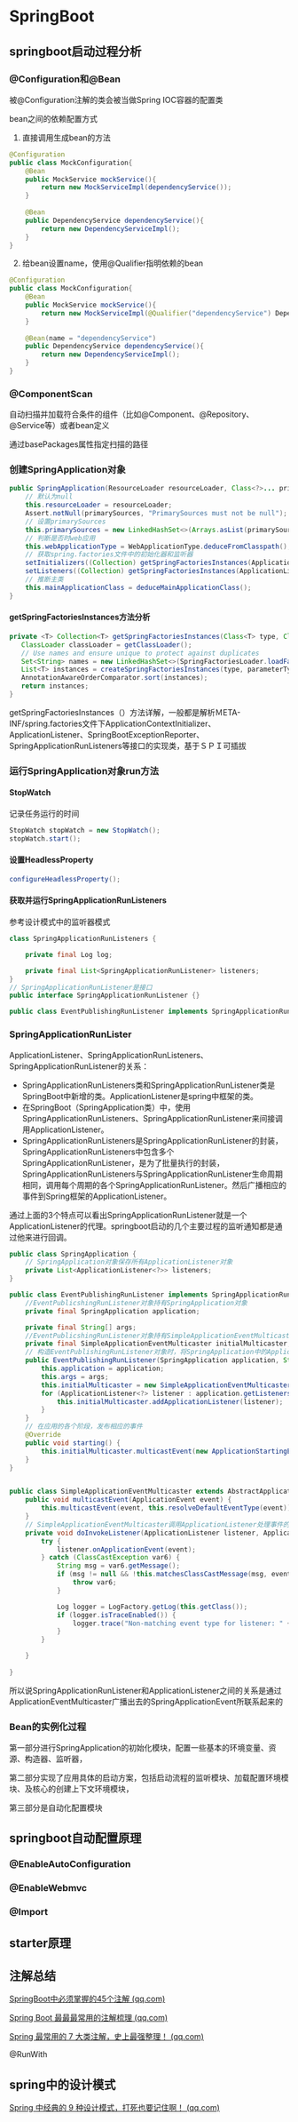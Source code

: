 # SpringBoot

## springboot启动过程分析

### @Configuration和@Bean

被@Configuration注解的类会被当做Spring IOC容器的配置类

bean之间的依赖配置方式

1. 直接调用生成bean的方法

```java
@Configuration
public class MockConfiguration{
    @Bean
    public MockService mockService(){
        return new MockServiceImpl(dependencyService());
    }
    
    @Bean
    public DependencyService dependencyService(){
        return new DependencyServiceImpl();
    }
}
```

2. 给bean设置name，使用@Qualifier指明依赖的bean

```java
@Configuration
public class MockConfiguration{
    @Bean
    public MockService mockService(){
        return new MockServiceImpl(@Qualifier("dependencyService") DependencyService d);
    }
    
    @Bean(name = "dependencyService")
    public DependencyService dependencyService(){
        return new DependencyServiceImpl();
    }
}
```

### @ComponentScan

自动扫描并加载符合条件的组件（比如@Component、@Repository、@Service等）或者bean定义

通过basePackages属性指定扫描的路径

### 创建SpringApplication对象

```java
public SpringApplication(ResourceLoader resourceLoader, Class<?>... primarySources) {
	// 默认为null
    this.resourceLoader = resourceLoader;
    Assert.notNull(primarySources, "PrimarySources must not be null");
    // 设置primarySources
    this.primarySources = new LinkedHashSet<>(Arrays.asList(primarySources));
    // 判断是否时web应用
    this.webApplicationType = WebApplicationType.deduceFromClasspath();
    // 获取spring.factories文件中的初始化器和监听器
    setInitializers((Collection) getSpringFactoriesInstances(ApplicationContextInitializer.class));
    setListeners((Collection) getSpringFactoriesInstances(ApplicationListener.class));
    // 推断主类
    this.mainApplicationClass = deduceMainApplicationClass();
}
```

#### getSpringFactoriesInstances方法分析

```java
private <T> Collection<T> getSpringFactoriesInstances(Class<T> type, Class<?>[] parameterTypes, Object... args) {
   ClassLoader classLoader = getClassLoader();
   // Use names and ensure unique to protect against duplicates
   Set<String> names = new LinkedHashSet<>(SpringFactoriesLoader.loadFactoryNames(type, classLoader));
   List<T> instances = createSpringFactoriesInstances(type, parameterTypes, classLoader, args, names);
   AnnotationAwareOrderComparator.sort(instances);
   return instances;
}
```

getSpringFactoriesInstances（）方法详解，一般都是解析ＭETA-INF/spring.factories文件下ApplicationContextInitializer、ApplicationListener、SpringBootExceptionReporter、SpringApplicationRunListeners等接口的实现类，基于ＳＰＩ可插拔

### 运行SpringApplication对象run方法

#### StopWatch

记录任务运行的时间

```java
StopWatch stopWatch = new StopWatch();
stopWatch.start();
```

#### 设置HeadlessProperty

```java
configureHeadlessProperty();
```

#### 获取并运行SpringApplicationRunListeners

参考设计模式中的监听器模式

```java
class SpringApplicationRunListeners {

	private final Log log;

	private final List<SpringApplicationRunListener> listeners;
}
// SpringApplicationRunListener是接口
public interface SpringApplicationRunListener {}

public class EventPublishingRunListener implements SpringApplicationRunListener, Ordered {}
```

### SpringApplicationRunLister



ApplicationListener、SpringApplicationRunListeners、SpringApplicationRunListener的关系：

- SpringApplicationRunListeners类和SpringApplicationRunListener类是SpringBoot中新增的类。ApplicationListener是spring中框架的类。
- 在SpringBoot（SpringApplication类）中，使用SpringApplicationRunListeners、SpringApplicationRunListener来间接调用ApplicationListener。
- SpringApplicationRunListeners是SpringApplicationRunListener的封装，SpringApplicationRunListeners中包含多个SpringApplicationRunListener，是为了批量执行的封装，SpringApplicationRunListeners与SpringApplicationRunListener生命周期相同，调用每个周期的各个SpringApplicationRunListener。然后广播相应的事件到Spring框架的ApplicationListener。

通过上面的3个特点可以看出SpringApplicationRunListener就是一个ApplicationListener的代理。springboot启动的几个主要过程的监听通知都是通过他来进行回调。

```java
public class SpringApplication {
    // SpringApplication对象保存所有ApplicationListener对象
    private List<ApplicationListener<?>> listeners;
}

public class EventPublishingRunListener implements SpringApplicationRunListener, Ordered {
    //EventPublicshingRunListener对象持有SpringApplication对象
    private final SpringApplication application;

	private final String[] args;
	//EventPublicshingRunListener对象持有SimpleApplicationEventMulticaster对象
	private final SimpleApplicationEventMulticaster initialMulticaster;
	// 构造EventPublishingRunListener对象时，将SpringApplication中的ApplicationListener注册到SimpleApplicationEventMulticaster
	public EventPublishingRunListener(SpringApplication application, String[] args) {
		this.application = application;
		this.args = args;
		this.initialMulticaster = new SimpleApplicationEventMulticaster();
		for (ApplicationListener<?> listener : application.getListeners()) {
			this.initialMulticaster.addApplicationListener(listener);
		}
	}
    // 在应用的各个阶段，发布相应的事件
    @Override
	public void starting() {
		this.initialMulticaster.multicastEvent(new ApplicationStartingEvent(this.application, this.args));
	}
}


public class SimpleApplicationEventMulticaster extends AbstractApplicationEventMulticaster {
    public void multicastEvent(ApplicationEvent event) {
        this.multicastEvent(event, this.resolveDefaultEventType(event));
    }
    // SimpleApplicationEventMulticaster调用ApplicationListener处理事件的方法
    private void doInvokeListener(ApplicationListener listener, ApplicationEvent event) {
        try {
            listener.onApplicationEvent(event);
        } catch (ClassCastException var6) {
            String msg = var6.getMessage();
            if (msg != null && !this.matchesClassCastMessage(msg, event.getClass())) {
                throw var6;
            }

            Log logger = LogFactory.getLog(this.getClass());
            if (logger.isTraceEnabled()) {
                logger.trace("Non-matching event type for listener: " + listener, var6);
            }
        }

    }
    
}

```

所以说SpringApplicationRunListener和ApplicationListener之间的关系是通过ApplicationEventMulticaster广播出去的SpringApplicationEvent所联系起来的





### Bean的实例化过程

第一部分进行SpringApplication的初始化模块，配置一些基本的环境变量、资源、构造器、监听器，

第二部分实现了应用具体的启动方案，包括启动流程的监听模块、加载配置环境模块、及核心的创建上下文环境模块，

第三部分是自动化配置模块



## springboot自动配置原理

### @EnableAutoConfiguration

### @EnableWebmvc

### @Import

## starter原理

## 注解总结

[SpringBoot中必须掌握的45个注解 (qq.com)](https://mp.weixin.qq.com/s/Smru_32SLNdkwaDxbGUTxA)

[Spring Boot 最最最常用的注解梳理 (qq.com)](https://mp.weixin.qq.com/s/O_Jyw2Yp5jV4tB9eHzN_iA)

[Spring 最常用的 7 大类注解，史上最强整理！ (qq.com)](https://mp.weixin.qq.com/s/8cxO6MB9XO0pPBYGSynrmg)

@RunWith



## spring中的设计模式

[Spring 中经典的 9 种设计模式，打死也要记住啊！ (qq.com)](https://mp.weixin.qq.com/s/c-5YrPkkuPXt06gTZvGo1w)
